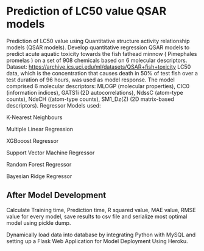 # Prediction of LC50 value QSAR models
Prediction of LC50 value using Quantitative structure activity relationship models (QSAR models).
Develop quantitative regression QSAR models to predict acute aquatic toxicity towards the fish fathead minnow ( Pimephales promelas ) on a set of 908 chemicals based on 6 molecular descriptors.
Dataset: https://archive.ics.uci.edu/ml/datasets/QSAR+fish+toxicity 
LC50 data, which is the concentration that causes death in 50% of test fish over a test duration of 96 hours, was used as model response. The model comprised 6 molecular descriptors: MLOGP (molecular properties), CIC0 (information indices), GATS1i (2D autocorrelations), NdssC (atom-type counts), NdsCH ((atom-type counts), SM1_Dz(Z) (2D matrix-based descriptors). Regressor Models used: 

K-Nearest Neighbours

Multiple Linear Regression

XGBooost Regressor

Support Vector Machine Regressor

Random Forest Regressor

Bayesian Ridge Regressor

## After Model Development
Calculate Training time, Prediction time, R squared value, MAE value, RMSE value for every model, save results to csv file and serialize most optimal model using pickle dump.

Dynamically load data into  database by integrating Python with MySQL and setting up a Flask Web Application for Model Deployment Using Heroku.
